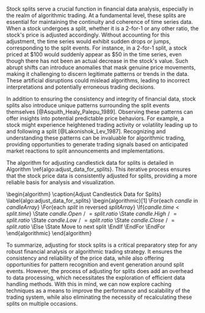Stock splits serve a crucial function in financial data analysis, especially in the realm of algorithmic trading. At a fundamental level, these splits are essential for maintaining the continuity and coherence of time series data. When a stock undergoes a split, whether it is a 2-for-1 or any other ratio, the stock's price is adjusted accordingly. Without accounting for this adjustment, the time series would exhibit sudden drops or jumps, corresponding to the split events. For instance, in a 2-for-1 split, a stock priced at $100 would suddenly appear as $50 in the time series, even though there has not been an actual decrease in the stock's value. Such abrupt shifts can introduce anomalies that mask genuine price movements, making it challenging to discern legitimate patterns or trends in the data. These artificial disruptions could mislead algorithms, leading to incorrect interpretations and potentially erroneous trading decisions.

In addition to ensuring the consistency and integrity of financial data, stock splits also introduce unique patterns surrounding the split events themselves [@Asquith_Healy_Palepu_1989]. Observing these patterns can offer insights into potential predictable price behaviors. For example, a stock might experience heightened trading activity or volatility leading up to and following a split [@Lakonishok_Lev_1987]. Recognizing and understanding these patterns can be invaluable for algorithmic trading, providing opportunities to generate trading signals based on anticipated market reactions to split announcements and implementations.

The algorithm for adjusting candlestick data for splits is detailed in Algorithm \ref{algo:adjust_data_for_splits}. This iterative process ensures that the stock price data is consistently adjusted for splits, providing a more reliable basis for analysis and visualization.

\begin{algorithm}
    \caption{Adjust Candlestick Data for Splits}
    \label{algo:adjust_data_for_splits}
    \begin{algorithmic}[1]
        \For{each $candle$ in $candleArray$}
            \For{each $split$ in reversed $splitArray$}
                \If{$candle.time < split.time$}
                    \State $candle.Open \mathrel{/}= split.ratio$
                    \State $candle.High \mathrel{/}= split.ratio$
                    \State $candle.Low \mathrel{/}= split.ratio$
                    \State $candle.Close \mathrel{/}= split.ratio$
                \Else
                    \State Move to next split
                \EndIf
            \EndFor
        \EndFor
    \end{algorithmic}
\end{algorithm}


To summarize, adjusting for stock splits is a critical preparatory step for any robust financial analysis or algorithmic trading strategy. It ensures the consistency and reliability of the price data, while also offering opportunities for pattern recognition and event generation around split events. However, the process of adjusting for splits does add an overhead to data processing, which necessitates the exploration of efficient data handling methods. With this in mind, we can now explore caching techniques as a means to improve the performance and scalability of the trading system, while also eliminating the necessity of recalculating these splits on multiple occasions.